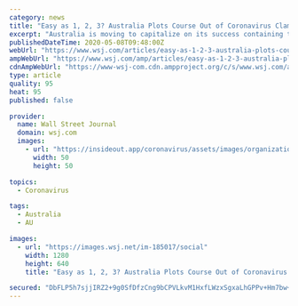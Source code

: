 ```yaml
---
category: news
title: "Easy as 1, 2, 3? Australia Plots Course Out of Coronavirus Clampdown"
excerpt: "Australia is moving to capitalize on its success containing the spread of coronavirus, laying out a detailed three-step plan to reboot the economy while avoiding a second-wave outbreak and the need to reimpose curbs."
publishedDateTime: 2020-05-08T09:48:00Z
webUrl: "https://www.wsj.com/articles/easy-as-1-2-3-australia-plots-course-out-of-coronavirus-clampdown-11588931114"
ampWebUrl: "https://www.wsj.com/amp/articles/easy-as-1-2-3-australia-plots-course-out-of-coronavirus-clampdown-11588931114"
cdnAmpWebUrl: "https://www-wsj-com.cdn.ampproject.org/c/s/www.wsj.com/amp/articles/easy-as-1-2-3-australia-plots-course-out-of-coronavirus-clampdown-11588931114"
type: article
quality: 95
heat: 95
published: false

provider:
  name: Wall Street Journal
  domain: wsj.com
  images:
    - url: "https://insideout.app/coronavirus/assets/images/organizations/wsj.com-50x50.jpg"
      width: 50
      height: 50

topics:
  - Coronavirus

tags:
  - Australia
  - AU

images:
  - url: "https://images.wsj.net/im-185017/social"
    width: 1280
    height: 640
    title: "Easy as 1, 2, 3? Australia Plots Course Out of Coronavirus Clampdown"

secured: "DbFLP5h7sjjIRZ2+9g0SfDfzCng9bCPVLkvM1HxfLWzxSgxaLhGPPv+Hm7bw+nBghH/hHWz5iNdNxYLlkjRCqN++btdjKzVwm/TvecR0q6S27vLcnyY9Eh+8lL6WAs7PxCISZiNnPcTb6yHNzWs2Eg4zOhDcSrRde2DueHFEWI3lGIk7OG/+wto4EGksQaRacxTQZsqvEs9I5FO/+melmYUSBhaBXpaNxntevxF3ze8pO4N0te3/YAZO8HAQSmlPakhxSYSepoK9FP2qds36YnO/2wnKPN91GKJ9FheYe/O7Op5fBRzd8Hjhyvn8gbAi+RvoodEEv+EDVlgCtWu4nINzElTsut78eACQTQ0D8S2elz3kndeeqxcVZjEieOaY5Vw3bmpnE9rmb0aOGW6aV97PNPfJgMNItmPOoxtpsdUjazDUmbt/xx32jXwe8iu81grg/HKgmRFvjcJDJgu58UGlf8uIumfCbTB2v7v6HeA=;kAt32aT8pGPVPfdhtedIhg=="
---
```


